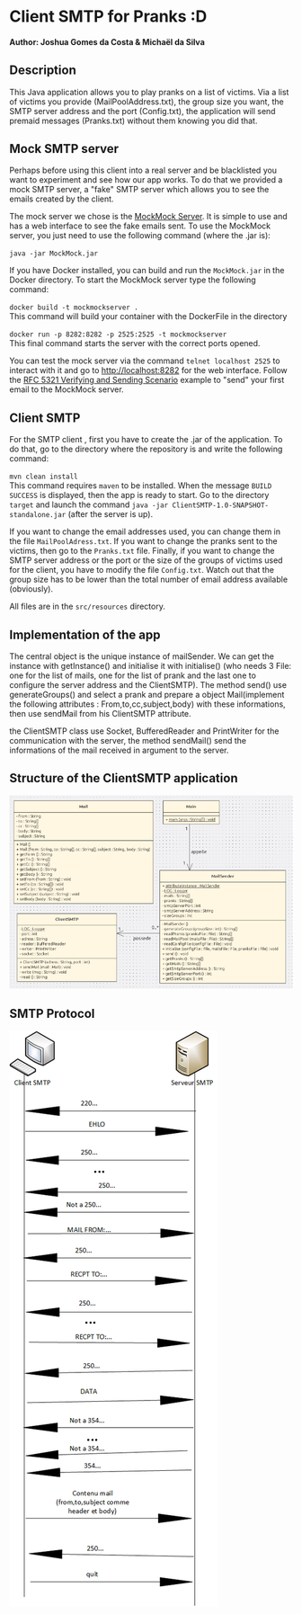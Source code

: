 # Client SMTP for Pranks :D
#### Author: Joshua Gomes da Costa & Michaël da Silva

## Description
This Java application allows you to play pranks on a list of victims. Via a list of victims you provide (MailPoolAddress.txt), the group size you want, the SMTP server address and the port (Config.txt), the application will send premaid messages (Pranks.txt) without them knowing you did that.

## Mock SMTP server
Perhaps before using this client into a real server and be blacklisted you want to experiment and see how our app works. To do that we provided a mock SMTP server, a "fake" SMTP server which allows you to see the emails created by the client.  

The mock server we chose is the [MockMock Server](https://github.com/tweakers/MockMock). It is simple to use and has a web interface to see the fake emails sent. To use the MockMock server, you just need to use the following command (where the .jar is): 
 
`java -jar MockMock.jar`  

If you have Docker installed, you can build and run the `MockMock.jar` in the Docker directory. To start the MockMock server type the following command:  

`docker build -t mockmockserver .`  
This command will build your container with the DockerFile in the directory

`docker run -p 8282:8282 -p 2525:2525 -t mockmockserver`  
This final command starts the server with the correct ports opened.

You can test the mock server via the command `telnet localhost 2525` to interact with it and go to [http://localhost:8282]() for the web interface. Follow the [RFC  5321 Verifying and Sending Scenario](https://tools.ietf.org/html/rfc5321#appendix-D) example to "send" your first email to the MockMock server.

## Client SMTP 
For the SMTP client , first you have to create the .jar of the application. To do that, go to the directory where the repository is and write the following command:

`mvn clean install`  
This command requires `maven` to be installed. When the message `BUILD SUCCESS` 
is displayed, then the app is ready to start. Go to the directory `target` and launch  the command `java -jar ClientSMTP-1.0-SNAPSHOT-standalone.jar` (after the server is up).

If you want to change the email addresses used, you can change them in the file `MailPoolAdress.txt`. If you want to change the pranks sent to the victims, then go to the `Pranks.txt` file. Finally, if you want to change the SMTP server address or the port or the size of the groups of victims used for the client, you have to modify the file `Config.txt`. Watch out that the group size has to be lower than the total number of email address available (obviously).

All files are in the `src/resources` directory.

## Implementation of the app
The central object is the unique instance of mailSender. We can get the instance with getInstance() and initialise it with initialise() (who needs 3 File: one for the list of mails, one for the list of prank and the last one to configure the server address and the ClientSMTP). The method send() use generateGroups() and select a prank and prepare a object Mail(implement the following attributes : From,to,cc,subject,body) with these informations, then use sendMail from his ClientSMTP attribute.

the ClientSMTP class use Socket, BufferedReader and PrintWriter for the communication with the server, the method sendMail() send the informations of the mail received in argument to the server.

## Structure of the ClientSMTP application
![communication_client_server](https://raw.githubusercontent.com/joshuaGomesDaCosta/RES-Labo-SMTP/master/figures/UML.png)  

## SMTP Protocol
![structure_application](https://raw.githubusercontent.com/joshuaGomesDaCosta/RES-Labo-SMTP/master/figures/communication.png)
